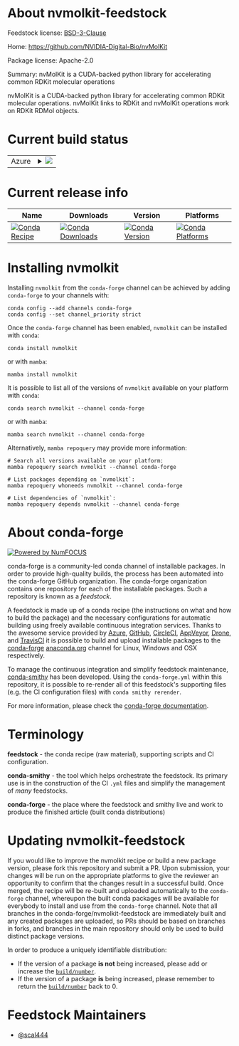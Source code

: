 About nvmolkit-feedstock
========================

Feedstock license: [BSD-3-Clause](https://github.com/conda-forge/nvmolkit-feedstock/blob/main/LICENSE.txt)

Home: https://github.com/NVIDIA-Digital-Bio/nvMolKit

Package license: Apache-2.0

Summary: nvMolKit is a CUDA-backed python library for accelerating common RDKit molecular operations

nvMolKit is a CUDA-backed python library for accelerating common RDKit molecular operations.
nvMolKit links to RDKit and nvMolKit operations work on RDKit RDMol objects.

Current build status
====================


<table>
    
  <tr>
    <td>Azure</td>
    <td>
      <details>
        <summary>
          <a href="https://dev.azure.com/conda-forge/feedstock-builds/_build/latest?definitionId=26722&branchName=main">
            <img src="https://dev.azure.com/conda-forge/feedstock-builds/_apis/build/status/nvmolkit-feedstock?branchName=main">
          </a>
        </summary>
        <table>
          <thead><tr><th>Variant</th><th>Status</th></tr></thead>
          <tbody><tr>
              <td>linux_64_cuda_compiler_version12.9librdkit_dev2024.9.6python3.10.____cpython</td>
              <td>
                <a href="https://dev.azure.com/conda-forge/feedstock-builds/_build/latest?definitionId=26722&branchName=main">
                  <img src="https://dev.azure.com/conda-forge/feedstock-builds/_apis/build/status/nvmolkit-feedstock?branchName=main&jobName=linux&configuration=linux%20linux_64_cuda_compiler_version12.9librdkit_dev2024.9.6python3.10.____cpython" alt="variant">
                </a>
              </td>
            </tr><tr>
              <td>linux_64_cuda_compiler_version12.9librdkit_dev2024.9.6python3.11.____cpython</td>
              <td>
                <a href="https://dev.azure.com/conda-forge/feedstock-builds/_build/latest?definitionId=26722&branchName=main">
                  <img src="https://dev.azure.com/conda-forge/feedstock-builds/_apis/build/status/nvmolkit-feedstock?branchName=main&jobName=linux&configuration=linux%20linux_64_cuda_compiler_version12.9librdkit_dev2024.9.6python3.11.____cpython" alt="variant">
                </a>
              </td>
            </tr><tr>
              <td>linux_64_cuda_compiler_version12.9librdkit_dev2024.9.6python3.12.____cpython</td>
              <td>
                <a href="https://dev.azure.com/conda-forge/feedstock-builds/_build/latest?definitionId=26722&branchName=main">
                  <img src="https://dev.azure.com/conda-forge/feedstock-builds/_apis/build/status/nvmolkit-feedstock?branchName=main&jobName=linux&configuration=linux%20linux_64_cuda_compiler_version12.9librdkit_dev2024.9.6python3.12.____cpython" alt="variant">
                </a>
              </td>
            </tr><tr>
              <td>linux_64_cuda_compiler_version12.9librdkit_dev2024.9.6python3.13.____cp313</td>
              <td>
                <a href="https://dev.azure.com/conda-forge/feedstock-builds/_build/latest?definitionId=26722&branchName=main">
                  <img src="https://dev.azure.com/conda-forge/feedstock-builds/_apis/build/status/nvmolkit-feedstock?branchName=main&jobName=linux&configuration=linux%20linux_64_cuda_compiler_version12.9librdkit_dev2024.9.6python3.13.____cp313" alt="variant">
                </a>
              </td>
            </tr><tr>
              <td>linux_64_cuda_compiler_version12.9librdkit_dev2025.3.1python3.10.____cpython</td>
              <td>
                <a href="https://dev.azure.com/conda-forge/feedstock-builds/_build/latest?definitionId=26722&branchName=main">
                  <img src="https://dev.azure.com/conda-forge/feedstock-builds/_apis/build/status/nvmolkit-feedstock?branchName=main&jobName=linux&configuration=linux%20linux_64_cuda_compiler_version12.9librdkit_dev2025.3.1python3.10.____cpython" alt="variant">
                </a>
              </td>
            </tr><tr>
              <td>linux_64_cuda_compiler_version12.9librdkit_dev2025.3.1python3.11.____cpython</td>
              <td>
                <a href="https://dev.azure.com/conda-forge/feedstock-builds/_build/latest?definitionId=26722&branchName=main">
                  <img src="https://dev.azure.com/conda-forge/feedstock-builds/_apis/build/status/nvmolkit-feedstock?branchName=main&jobName=linux&configuration=linux%20linux_64_cuda_compiler_version12.9librdkit_dev2025.3.1python3.11.____cpython" alt="variant">
                </a>
              </td>
            </tr><tr>
              <td>linux_64_cuda_compiler_version12.9librdkit_dev2025.3.1python3.12.____cpython</td>
              <td>
                <a href="https://dev.azure.com/conda-forge/feedstock-builds/_build/latest?definitionId=26722&branchName=main">
                  <img src="https://dev.azure.com/conda-forge/feedstock-builds/_apis/build/status/nvmolkit-feedstock?branchName=main&jobName=linux&configuration=linux%20linux_64_cuda_compiler_version12.9librdkit_dev2025.3.1python3.12.____cpython" alt="variant">
                </a>
              </td>
            </tr><tr>
              <td>linux_64_cuda_compiler_version12.9librdkit_dev2025.3.1python3.13.____cp313</td>
              <td>
                <a href="https://dev.azure.com/conda-forge/feedstock-builds/_build/latest?definitionId=26722&branchName=main">
                  <img src="https://dev.azure.com/conda-forge/feedstock-builds/_apis/build/status/nvmolkit-feedstock?branchName=main&jobName=linux&configuration=linux%20linux_64_cuda_compiler_version12.9librdkit_dev2025.3.1python3.13.____cp313" alt="variant">
                </a>
              </td>
            </tr>
          </tbody>
        </table>
      </details>
    </td>
  </tr>
</table>

Current release info
====================

| Name | Downloads | Version | Platforms |
| --- | --- | --- | --- |
| [![Conda Recipe](https://img.shields.io/badge/recipe-nvmolkit-green.svg)](https://anaconda.org/conda-forge/nvmolkit) | [![Conda Downloads](https://img.shields.io/conda/dn/conda-forge/nvmolkit.svg)](https://anaconda.org/conda-forge/nvmolkit) | [![Conda Version](https://img.shields.io/conda/vn/conda-forge/nvmolkit.svg)](https://anaconda.org/conda-forge/nvmolkit) | [![Conda Platforms](https://img.shields.io/conda/pn/conda-forge/nvmolkit.svg)](https://anaconda.org/conda-forge/nvmolkit) |

Installing nvmolkit
===================

Installing `nvmolkit` from the `conda-forge` channel can be achieved by adding `conda-forge` to your channels with:

```
conda config --add channels conda-forge
conda config --set channel_priority strict
```

Once the `conda-forge` channel has been enabled, `nvmolkit` can be installed with `conda`:

```
conda install nvmolkit
```

or with `mamba`:

```
mamba install nvmolkit
```

It is possible to list all of the versions of `nvmolkit` available on your platform with `conda`:

```
conda search nvmolkit --channel conda-forge
```

or with `mamba`:

```
mamba search nvmolkit --channel conda-forge
```

Alternatively, `mamba repoquery` may provide more information:

```
# Search all versions available on your platform:
mamba repoquery search nvmolkit --channel conda-forge

# List packages depending on `nvmolkit`:
mamba repoquery whoneeds nvmolkit --channel conda-forge

# List dependencies of `nvmolkit`:
mamba repoquery depends nvmolkit --channel conda-forge
```


About conda-forge
=================

[![Powered by
NumFOCUS](https://img.shields.io/badge/powered%20by-NumFOCUS-orange.svg?style=flat&colorA=E1523D&colorB=007D8A)](https://numfocus.org)

conda-forge is a community-led conda channel of installable packages.
In order to provide high-quality builds, the process has been automated into the
conda-forge GitHub organization. The conda-forge organization contains one repository
for each of the installable packages. Such a repository is known as a *feedstock*.

A feedstock is made up of a conda recipe (the instructions on what and how to build
the package) and the necessary configurations for automatic building using freely
available continuous integration services. Thanks to the awesome service provided by
[Azure](https://azure.microsoft.com/en-us/services/devops/), [GitHub](https://github.com/),
[CircleCI](https://circleci.com/), [AppVeyor](https://www.appveyor.com/),
[Drone](https://cloud.drone.io/welcome), and [TravisCI](https://travis-ci.com/)
it is possible to build and upload installable packages to the
[conda-forge](https://anaconda.org/conda-forge) [anaconda.org](https://anaconda.org/)
channel for Linux, Windows and OSX respectively.

To manage the continuous integration and simplify feedstock maintenance,
[conda-smithy](https://github.com/conda-forge/conda-smithy) has been developed.
Using the ``conda-forge.yml`` within this repository, it is possible to re-render all of
this feedstock's supporting files (e.g. the CI configuration files) with ``conda smithy rerender``.

For more information, please check the [conda-forge documentation](https://conda-forge.org/docs/).

Terminology
===========

**feedstock** - the conda recipe (raw material), supporting scripts and CI configuration.

**conda-smithy** - the tool which helps orchestrate the feedstock.
                   Its primary use is in the construction of the CI ``.yml`` files
                   and simplify the management of *many* feedstocks.

**conda-forge** - the place where the feedstock and smithy live and work to
                  produce the finished article (built conda distributions)


Updating nvmolkit-feedstock
===========================

If you would like to improve the nvmolkit recipe or build a new
package version, please fork this repository and submit a PR. Upon submission,
your changes will be run on the appropriate platforms to give the reviewer an
opportunity to confirm that the changes result in a successful build. Once
merged, the recipe will be re-built and uploaded automatically to the
`conda-forge` channel, whereupon the built conda packages will be available for
everybody to install and use from the `conda-forge` channel.
Note that all branches in the conda-forge/nvmolkit-feedstock are
immediately built and any created packages are uploaded, so PRs should be based
on branches in forks, and branches in the main repository should only be used to
build distinct package versions.

In order to produce a uniquely identifiable distribution:
 * If the version of a package **is not** being increased, please add or increase
   the [``build/number``](https://docs.conda.io/projects/conda-build/en/latest/resources/define-metadata.html#build-number-and-string).
 * If the version of a package **is** being increased, please remember to return
   the [``build/number``](https://docs.conda.io/projects/conda-build/en/latest/resources/define-metadata.html#build-number-and-string)
   back to 0.

Feedstock Maintainers
=====================

* [@scal444](https://github.com/scal444/)

